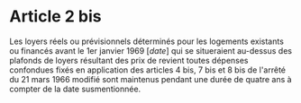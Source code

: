 # Article 2 bis

Les loyers réels ou prévisionnels déterminés pour les logements existants ou financés avant le 1er janvier 1969 [*date*] qui se situeraient au-dessus des plafonds de loyers résultant des prix de revient toutes dépenses confondues fixés en application des articles 4 bis, 7 bis et 8 bis de l'arrêté du 21 mars 1966 modifié sont maintenus pendant une durée de quatre ans à compter de la date susmentionnée.
